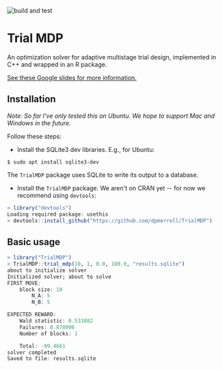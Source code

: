 <!-- badges -->
<!-- GitHub actions -->
![build and test](https://github.com/dpmerrell/blockRARopt/workflows/build_and_test/badge.svg)


# Trial MDP 

An optimization solver for adaptive multistage trial design, implemented in C++ and wrapped in an R package.

[See these Google slides for more information.](https://docs.google.com/presentation/d/15oAJu6PEweWosXLDnaXX5xcuBJHCEPyHMZB1zDjJXd0/edit?usp=sharing)

## Installation
_Note: So far I've only tested this on Ubuntu. We hope to support Mac and Windows in the future._

Follow these steps:

* Install the SQLite3 dev libraries. E.g., for Ubuntu:
```
$ sudo apt install sqlite3-dev
```
The `TrialMDP` package uses SQLite to write its output to a database.

* Install the `TrialMDP` package. We aren't on CRAN yet -- for now we recommend using `devtools`:
```R
> library("devtools")
Loading required package: usethis
> devtools::install_github("https://github.com/dpmerrell/TrialMDP")
```

## Basic usage
```R
> library("TrialMDP")
> TrialMDP::trial_mdp(10, 1, 0.0, 100.0, "results.sqlite")
about to initialize solver
Initialized solver; about to solve
FIRST MOVE:
	block size: 10
		N_A: 5
		N_B: 5

EXPECTED REWARD:
	Wald statistic: 0.533882
	Failures: 0.878906
	Number of blocks: 1

	Total: -99.4661
solver completed
Saved to file: results.sqlite
```
